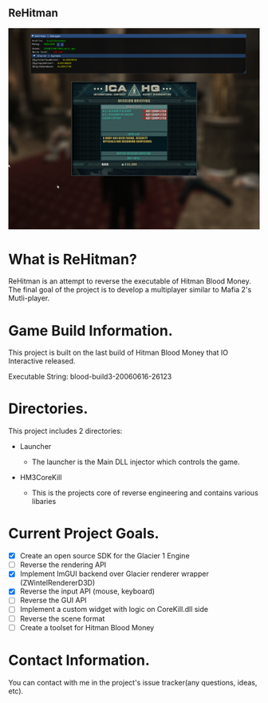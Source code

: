 ReHitman
--------

![Image description](GitHub/index_preview.png)

What is ReHitman?
===========

ReHitman is an attempt to reverse the executable of Hitman Blood Money.
The final goal of the project is to develop a multiplayer similar to Mafia 2's Mutli-player.

Game Build Information.
===========

This project is built on the last build of Hitman Blood Money that IO Interactive released.

Executable String: blood-build3-20060616-26123

Directories.
===========

This project includes 2 directories:

 * Launcher    
	- The launcher is the Main DLL injector which controls the game.

 * HM3CoreKill 
	- This is the projects core of reverse engineering and contains various libaries

Current Project Goals.
===========

 - [x] Create an open source SDK for the Glacier 1 Engine
 - [ ] Reverse the rendering API
 - [x] Implement ImGUI backend over Glacier renderer wrapper (ZWintelRendererD3D)
 - [x] Reverse the input API (mouse, keyboard)
 - [ ] Reverse the GUI API
 - [ ] Implement a custom widget with logic on CoreKill.dll side
 - [ ] Reverse the scene format
 - [ ] Create a toolset for Hitman Blood Money

Contact Information.
===========

You can contact with me in the project's issue tracker(any questions, ideas, etc).
